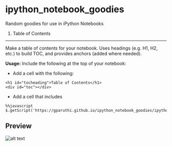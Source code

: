 ipython_notebook_goodies
========================

Random goodies for use in iPython Notebooks

1. Table of Contents
--------------------

Make a table of contents for your notebook. Uses headings (e.g. H1, H2, etc.) to build TOC, 
and provides anchors (added where needed).

**Usage:** Include the following at the top of your notebook:

- Add a cell with the following:
```
<h1 id="tocheading">Table of Contents</h1>
<div id="toc"></div>
```

- Add a cell that includes
```
%%javascript
$.getScript('https://gparuthi.github.io/ipython_notebook_goodies/ipython_notebook_toc.js')
```

## Preview
![alt text][preview]

[preview]: https://gparuthi.github.io/ipython_notebook_goodies/preview.jpg "Preview"

